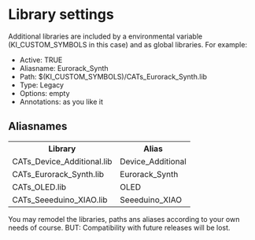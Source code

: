<h1>Library settings</h1>
<p>Additional libraries are included by a environmental variable (KI_CUSTOM_SYMBOLS in this case) and as global libraries. For example:</p>
<ul>
	<li>Active: TRUE</li>
	<li>Aliasname: Eurorack_Synth</li>
	<li>Path: $(KI_CUSTOM_SYMBOLS)/CATs_Eurorack_Synth.lib</li>
	<li>Type: Legacy</li>
	<li>Options: empty</li>
	<li>Annotations: as you like it</li>
</ul>
<h2>Aliasnames</h2>
<table>
	<tr>
		<th>Library</th>
		<th>Alias</th>
	</tr>
	<tr>
		<td>CATs_Device_Additional.lib</td>
		<td>Device_Additional</td>
	</tr>
	<tr>
		<td>CATs_Eurorack_Synth.lib</td>
		<td>Eurorack_Synth</td>
	</tr>
	<tr>
		<td>CATs_OLED.lib</td>
		<td>OLED</td>
	</tr>
	<tr>
		<td>CATs_Seeeduino_XIAO.lib</td>
		<td>Seeeduino_XIAO</td>
	</tr>
</table>
<p>You may remodel the libraries, paths ans aliases according to your own needs of course. BUT: Compatibility with future releases will be lost.</p>